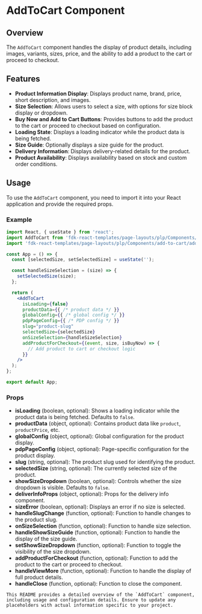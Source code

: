 # AddToCart Component

## Overview
The `AddToCart` component handles the display of product details, including images, variants, sizes, price, and the ability to add a product to the cart or proceed to checkout.

## Features
- **Product Information Display**: Displays product name, brand, price, short description, and images.
- **Size Selection**: Allows users to select a size, with options for size block display or dropdown.
- **Buy Now and Add to Cart Buttons**: Provides buttons to add the product to the cart or proceed to checkout based on configuration.
- **Loading State**: Displays a loading indicator while the product data is being fetched.
- **Size Guide**: Optionally displays a size guide for the product.
- **Delivery Information**: Displays delivery-related details for the product.
- **Product Availability**: Displays availability based on stock and custom order conditions.


## Usage
To use the `AddToCart` component, you need to import it into your React application and provide the required props.

### Example
```jsx
import React, { useState } from 'react';
import AddToCart from 'fdk-react-templates/page-layouts/plp/Components/add-to-cart/add-to-cart';
import 'fdk-react-templates/page-layouts/plp/Components/add-to-cart/add-to-cart.css';

const App = () => {
  const [selectedSize, setSelectedSize] = useState('');

  const handleSizeSelection = (size) => {
    setSelectedSize(size);
  };

  return (
    <AddToCart
      isLoading={false}
      productData={{ /* product data */ }}
      globalConfig={{ /* global config */ }}
      pdpPageConfig={{ /* PDP config */ }}
      slug="product-slug"
      selectedSize={selectedSize}
      onSizeSelection={handleSizeSelection}
      addProductForCheckout={(event, size, isBuyNow) => {
        // Add product to cart or checkout logic
      }}
    />
  );
};

export default App;

```
### Props
- **isLoading** (boolean, optional): Shows a loading indicator while the product data is being fetched. Defaults to `false`.
- **productData** (object, optional): Contains product data like `product`, `productPrice`, etc.
- **globalConfig** (object, optional): Global configuration for the product display.
- **pdpPageConfig** (object, optional): Page-specific configuration for the product display.
- **slug** (string, optional): The product slug used for identifying the product.
- **selectedSize** (string, optional): The currently selected size of the product.
- **showSizeDropdown** (boolean, optional): Controls whether the size dropdown is visible. Defaults to `false`.
- **deliverInfoProps** (object, optional): Props for the delivery info component.
- **sizeError** (boolean, optional): Displays an error if no size is selected.
- **handleSlugChange** (function, optional): Function to handle changes to the product slug.
- **onSizeSelection** (function, optional): Function to handle size selection.
- **handleShowSizeGuide** (function, optional): Function to handle the display of the size guide.
- **setShowSizeDropdown** (function, optional): Function to toggle the visibility of the size dropdown.
- **addProductForCheckout** (function, optional): Function to add the product to the cart or proceed to checkout.
- **handleViewMore** (function, optional): Function to handle the display of full product details.
- **handleClose** (function, optional): Function to close the component.

```
This README provides a detailed overview of the `AddToCart` component, including usage and configuration details. Ensure to update any placeholders with actual information specific to your project.
